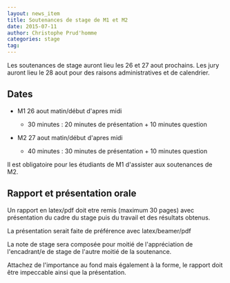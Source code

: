 ```yaml
---
layout: news_item
title: Soutenances de stage de M1 et M2
date: 2015-07-11
author: Christophe Prud'homme
categories: stage
tag:
---
```


Les soutenances de stage auront lieu les 26 et 27 aout prochains. Les jury auront lieu le 28 aout pour des raisons administratives et de calendrier.

## Dates

* M1 26 aout  matin/début d'apres midi
  - 30 minutes : 20 minutes de présentation  + 10 minutes question

* M2 27 aout matin/début d'apres midi
  - 40 minutes : 30 minutes de présentation + 10 minutes question

Il est obligatoire pour les étudiants de M1 d'assister aux soutenances de M2.

## Rapport et présentation orale

Un rapport en latex/pdf doit etre remis (maximum 30 pages) avec présentation du cadre du stage puis du travail et des résultats obtenus.

La présentation serait faite de préférence avec latex/beamer/pdf

La note de stage sera composée pour moitié de l'appréciation de l'encadrant/e de stage de l'autre moitié de la soutenance.

Attachez de l'importance au fond mais également à la forme, le rapport doit être impeccable ainsi que la présentation.
